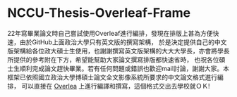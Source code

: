 # NCCU-Thesis-Overleaf-Frame
22年寫畢業論文時自己嘗試使用Overleaf進行編排，發現在排版上甚為方便快速，由於GitHub上面政治大學只有英文版的撰寫架構， 於是決定提供自己的中文版架構給各位政大碩士生使用，也謝謝撰寫英文版架構的大大大學長，亦會將學長所提供的參考附在下方，希望能幫助大家論文撰寫排版都快速省時， 也祝各位碩士生順利完成論文趕快畢業。若有任何問題或錯誤也歡迎mail討論，謝謝大家。本框架已依照國立政治大學博碩士論文全文影像系統所要求的中文論文格式進行編排， 可以直接在
[Overlea](https://www.overleaf.com/login) 上進行編譯和撰寫，這個格式交出去學校就ＯＫ!
